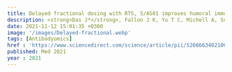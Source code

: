 ```yaml
---
title: Delayed fractional dosing with RTS, S/AS01 improves humoral immunity to malaria via a balance of polyfunctional NANP6-and Pf16-specific antibodies
description: <strong>Das J*</strong>, Fallon J K, Yu T C, Michell A, Suscovich T J , Linde C, Natarajan H, Weiner J, Coccia M, Gregory S, Ackerman M E, Bergmann-Leitner E, Fontana L, Dutta S, Lauffenburger D A, Jongert E, Wille-Reece U, Alter G
date: 2021-11-12 15:01:35 +0300
image: '/images/Delayed-fractional.webp'
tags: [Antibodyomics]
href : 'https://www.sciencedirect.com/science/article/pii/S2666634021003433?via%3Dihub'
published: Med 2021
year : 2021 
---
```

 
